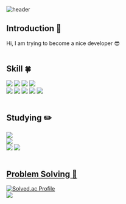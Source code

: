 
<!--
**yoon828/yoon828** is a ✨ _special_ ✨ repository because its `README.md` (this file) appears on your GitHub profile.
 
Here are some ideas to get you  started:

- 🔭 I’m currently working on ...
- 🌱 I’m currently learning ...
- 👯 I’m looking to collaborate on ...
- 🤔 I’m looking for help with ...
- 💬 Ask me about ...
- 📫 How to reach me: ...
-->
<!-- 헤더 -->
![header](https://capsule-render.vercel.app/api?type=rounded&color=timeGradient&text=Welcome%20to%20KYUNGRIM's%20GitHub%20👋&animation=twinkling&fontSize=40&fontAlignY=50&fontAlign=50&height=180)


<!--소개-->

<h2>Introduction 🙌</h2>
Hi, I am trying to become a nice developer 😎
<br/><br/>
 
 
 <!--기술스택-->
  <h2>Skill 🍀</h2>

  <!--프론트-->

  <!--백-->
  <div>
   <img src="https://img.shields.io/badge/SpringBoot-6DB33F?style=flat&logo=SpringBoot&logoColor=white"/>
   <img src="https://img.shields.io/badge/Spring-6DB33F?style=flat&logo=Spring&logoColor=white"/>
   <img src="https://img.shields.io/badge/Flask-000000?style=flat&logo=Flask&logoColor=white"/>
   <img src="https://img.shields.io/badge/MySQL-4479A1?style=flat&logo=MySQL&logoColor=white"/>
  </div>

  <!--언어 및 툴 -->
  <div>
   <img src="https://img.shields.io/badge/Java-007396?style=flat&logo=Java&logoColor=white"/>
    <img src="https://img.shields.io/badge/Python-3776AB?style=flat&logo=Python&logoColor=white"/>
    <img src="https://img.shields.io/badge/Amazon EC2-FF9900?style=flat&logo=AmazonEC2&logoColor=white"/>
    <img src="https://img.shields.io/badge/Docker-2496ED?style=flat&logo=Docker&logoColor=white"/>
    <img src="https://img.shields.io/badge/Github Actions-2088FF?style=flat&logo=GithubActions&logoColor=white"/>
  </div>
<br/>
  
 <!--공부중 -->
 
  <h2>Studying ✏️</h2>
  <div>
 <img src="https://img.shields.io/badge/FastAPI-009688?style=flat&logo=FastAPI&logoColor=white"/>
  </div>
  <div>
 <img src="https://img.shields.io/badge/React-61DAFB?style=flat&logo=React&logoColor=white"/>
  </div>
  <!--백-->
  
 <!--언어 및 툴 --> 
 <div>
<img src="https://img.shields.io/badge/Jenkins-D24939?style=flat&logo=Jenkins&logoColor=white"/>
 <img src="https://img.shields.io/badge/Amazon ECS-FF9900?style=flat&logo=AmazonECS&logoColor=white"/>
 </div>
 <br/>
  
 <!--알고리즘 -->
 <a href="https://github.com/yoon828/Algorithm" > 
 
 <h2>Problem Solving 💪</h2>
 </a>
 
[![Solved.ac Profile](http://mazassumnida.wtf/api/generate_badge?boj=pkl4693)](https://solved.ac/pkl4693)<br/>
  <img src="https://img.shields.io/badge/Python-3776AB?style=flat&logo=Python&logoColor=white"/>

<br/>
